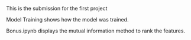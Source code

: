 This is the submission for the first project

Model Training shows how the model was trained.

Bonus.ipynb displays the mutual information method to rank the features.